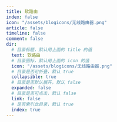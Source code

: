 ```yaml
---
title: 软路由
index: false
icon: "/assets/blogicons/无线路由器.png"
article: false
timeline: false
comment: false
dir:
  # 目录标题，默认用上面的 title 的值
  text: 软路由
  # 目录图标，默认用上面的 icon 的值
  icon: "/assets/blogicons/无线路由器.png"
  # 目录是否可折叠，默认 true
  collapsible: true
  # 目录是否默认展开，默认 false
  expanded: false
  # 目录是否可点击，默认 false
  link: false
  # 是否索引此目录，默认 true
  index: true
---
```


<div class="catalog-display-container">
  <Catalog hideHeading />
</div>
